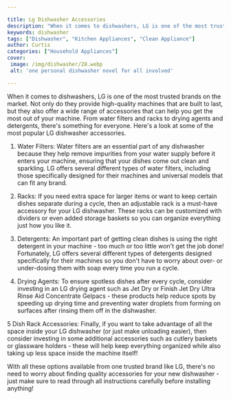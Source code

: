 ```yaml
---

title: Lg Dishwasher Accessories
description: "When it comes to dishwashers, LG is one of the most trusted brands on the market. Not only do they provide high-quality machines t...check it out to learn"
keywords: dishwasher
tags: ["Dishwasher", "Kitchen Appliances", "Clean Appliance"]
author: Curtis
categories: ["Household Appliances"]
cover: 
 image: /img/dishwasher/28.webp
 alt: 'one personal dishwasher novel for all involved'

---
```


When it comes to dishwashers, LG is one of the most trusted brands on the market. Not only do they provide high-quality machines that are built to last, but they also offer a wide range of accessories that can help you get the most out of your machine. From water filters and racks to drying agents and detergents, there's something for everyone. Here's a look at some of the most popular LG dishwasher accessories. 

1. Water Filters: Water filters are an essential part of any dishwasher because they help remove impurities from your water supply before it enters your machine, ensuring that your dishes come out clean and sparkling. LG offers several different types of water filters, including those specifically designed for their machines and universal models that can fit any brand. 

2. Racks: If you need extra space for larger items or want to keep certain dishes separate during a cycle, then an adjustable rack is a must-have accessory for your LG dishwasher. These racks can be customized with dividers or even added storage baskets so you can organize everything just how you like it. 

3. Detergents: An important part of getting clean dishes is using the right detergent in your machine - too much or too little won't get the job done! Fortunately, LG offers several different types of detergents designed specifically for their machines so you don't have to worry about over- or under-dosing them with soap every time you run a cycle. 

4. Drying Agents: To ensure spotless dishes after every cycle, consider investing in an LG drying agent such as Jet Dry or Finish Jet Dry Ultra Rinse Aid Concentrate Gelpacs - these products help reduce spots by speeding up drying time and preventing water droplets from forming on surfaces after rinsing them off in the dishwasher. 

5 Dish Rack Accessories: Finally, if you want to take advantage of all the space inside your LG dishwasher (or just make unloading easier), then consider investing in some additional accessories such as cutlery baskets or glassware holders - these will help keep everything organized while also taking up less space inside the machine itself! 

With all these options available from one trusted brand like LG, there's no need to worry about finding quality accessories for your new dishwasher - just make sure to read through all instructions carefully before installing anything!

